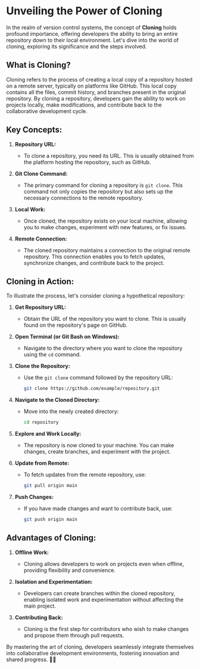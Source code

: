 # Unveiling the Power of Cloning

In the realm of version control systems, the concept of **Cloning** holds profound importance, offering developers the ability to bring an entire repository down to their local environment. Let's dive into the world of cloning, exploring its significance and the steps involved.

## **What is Cloning?**

Cloning refers to the process of creating a local copy of a repository hosted on a remote server, typically on platforms like GitHub. This local copy contains all the files, commit history, and branches present in the original repository. By cloning a repository, developers gain the ability to work on projects locally, make modifications, and contribute back to the collaborative development cycle.

## **Key Concepts:**

1. **Repository URL:**
   - To clone a repository, you need its URL. This is usually obtained from the platform hosting the repository, such as GitHub.

2. **Git Clone Command:**
   - The primary command for cloning a repository is `git clone`. This command not only copies the repository but also sets up the necessary connections to the remote repository.

3. **Local Work:**
   - Once cloned, the repository exists on your local machine, allowing you to make changes, experiment with new features, or fix issues.

4. **Remote Connection:**
   - The cloned repository maintains a connection to the original remote repository. This connection enables you to fetch updates, synchronize changes, and contribute back to the project.

## **Cloning in Action:**

To illustrate the process, let's consider cloning a hypothetical repository:

1. **Get Repository URL:**
   - Obtain the URL of the repository you want to clone. This is usually found on the repository's page on GitHub.

2. **Open Terminal (or Git Bash on Windows):**
   - Navigate to the directory where you want to clone the repository using the `cd` command.

3. **Clone the Repository:**
   - Use the `git clone` command followed by the repository URL:
     ```bash
     git clone https://github.com/example/repository.git
     ```

4. **Navigate to the Cloned Directory:**
   - Move into the newly created directory:
     ```bash
     cd repository
     ```

5. **Explore and Work Locally:**
   - The repository is now cloned to your machine. You can make changes, create branches, and experiment with the project.

6. **Update from Remote:**
   - To fetch updates from the remote repository, use:
     ```bash
     git pull origin main
     ```

7. **Push Changes:**
   - If you have made changes and want to contribute back, use:
     ```bash
     git push origin main
     ```

## **Advantages of Cloning:**

1. **Offline Work:**
   - Cloning allows developers to work on projects even when offline, providing flexibility and convenience.

2. **Isolation and Experimentation:**
   - Developers can create branches within the cloned repository, enabling isolated work and experimentation without affecting the main project.

3. **Contributing Back:**
   - Cloning is the first step for contributors who wish to make changes and propose them through pull requests.

By mastering the art of cloning, developers seamlessly integrate themselves into collaborative development environments, fostering innovation and shared progress. &#128640;&#128279;
